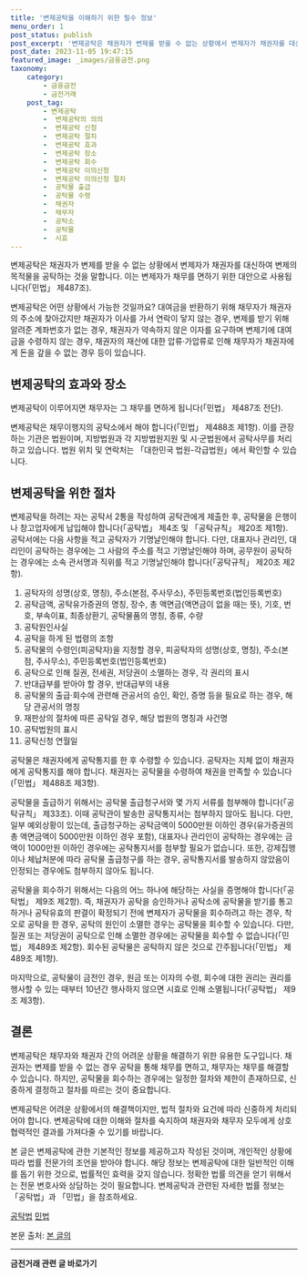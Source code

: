 ```yaml
---
title: '변제공탁을 이해하기 위한 필수 정보'
menu_order: 1
post_status: publish
post_excerpt: '변제공탁은 채권자가 변제를 받을 수 없는 상황에서 변제자가 채권자를 대신하여 변제의 목적물을 공탁하는 것을 말합니다. 이는 변제자가 채무를 면하기 위한 대안으로 사용됩니다  민법  제487조 .'
post_date: 2023-11-05 19:47:15
featured_image: _images/금융금전.png
taxonomy:
    category:
        - 금융금전
        - 금전거래
    post_tag:
        - 변제공탁
        -  변제공탁의 의의
        -  변제공탁 신청
        -  변제공탁 절차
        -  변제공탁 효과
        -  변제공탁 장소
        -  변제공탁 회수
        -  변제공탁 이의신청
        -  변제공탁 이의신청 절차
        -  공탁물 출급
        -  공탁물 수령
        -  채권자
        -  채무자
        -  공탁소
        -  공탁물
        -  시효
---
```



변제공탁은 채권자가 변제를 받을 수 없는 상황에서 변제자가 채권자를 대신하여 변제의 목적물을 공탁하는 것을 말합니다. 이는 변제자가 채무를 면하기 위한 대안으로 사용됩니다(「민법」 제487조).

변제공탁은 어떤 상황에서 가능한 것일까요? 대여금을 반환하기 위해 채무자가 채권자의 주소에 찾아갔지만 채권자가 이사를 가서 연락이 닿지 않는 경우, 변제를 받기 위해 알려준 계좌번호가 없는 경우, 채권자가 약속하지 않은 이자를 요구하며 변제기에 대여금을 수령하지 않는 경우, 채권자의 재산에 대한 압류·가압류로 인해 채무자가 채권자에게 돈을 갚을 수 없는 경우 등이 있습니다.

## 변제공탁의 효과와 장소

변제공탁이 이루어지면 채무자는 그 채무를 면하게 됩니다(「민법」 제487조 전단).

변제공탁은 채무이행지의 공탁소에서 해야 합니다(「민법」 제488조 제1항). 이를 관장하는 기관은 법원이며, 지방법원과 각 지방법원지원 및 시·군법원에서 공탁사무를 처리하고 있습니다. 법원 위치 및 연락처는 「대한민국 법원-각급법원」에서 확인할 수 있습니다.

## 변제공탁을 위한 절차

변제공탁을 하려는 자는 공탁서 2통을 작성하여 공탁관에게 제출한 후, 공탁물을 은행이나 창고업자에게 납입해야 합니다(「공탁법」 제4조 및 「공탁규칙」 제20조 제1항). 공탁서에는 다음 사항을 적고 공탁자가 기명날인해야 합니다. 다만, 대표자나 관리인, 대리인이 공탁하는 경우에는 그 사람의 주소를 적고 기명날인해야 하며, 공무원이 공탁하는 경우에는 소속 관서명과 직위를 적고 기명날인해야 합니다(「공탁규칙」 제20조 제2항).

1. 공탁자의 성명(상호, 명칭), 주소(본점, 주사무소), 주민등록번호(법인등록번호)
2. 공탁금액, 공탁유가증권의 명칭, 장수, 총 액면금(액면금이 없을 때는 뜻), 기호, 번호, 부속이표, 최종상환기, 공탁물품의 명칭, 종류, 수량
3. 공탁원인사실
4. 공탁을 하게 된 법령의 조항
5. 공탁물의 수령인(피공탁자)을 지정할 경우, 피공탁자의 성명(상호, 명칭), 주소(본점, 주사무소), 주민등록번호(법인등록번호)
6. 공탁으로 인해 질권, 전세권, 저당권이 소멸하는 경우, 각 권리의 표시
7. 반대급부를 받아야 할 경우, 반대급부의 내용
8. 공탁물의 출급·회수에 관련해 관공서의 승인, 확인, 증명 등을 필요로 하는 경우, 해당 관공서의 명칭
9. 재판상의 절차에 따른 공탁일 경우, 해당 법원의 명칭과 사건명
10. 공탁법원의 표시
11. 공탁신청 연월일

공탁물은 채권자에게 공탁통지를 한 후 수령할 수 있습니다. 공탁자는 지체 없이 채권자에게 공탁통지를 해야 합니다. 채권자는 공탁물을 수령하여 채권을 만족할 수 있습니다(「민법」 제488조 제3항).

공탁물을 출급하기 위해서는 공탁물 출급청구서와 몇 가지 서류를 첨부해야 합니다(「공탁규칙」 제33조). 이때 공탁관이 발송한 공탁통지서는 첨부하지 않아도 됩니다. 다만, 일부 예외상황이 있는데, 출급청구하는 공탁금액이 5000만원 이하인 경우(유가증권의 총 액면금액이 5000만원 이하인 경우 포함), 대표자나 관리인이 공탁하는 경우에는 금액이 1000만원 이하인 경우에는 공탁통지서를 첨부할 필요가 없습니다. 또한, 강제집행이나 체납처분에 따라 공탁물 출급청구를 하는 경우, 공탁통지서를 발송하지 않았음이 인정되는 경우에도 첨부하지 않아도 됩니다.

공탁물을 회수하기 위해서는 다음의 어느 하나에 해당하는 사실을 증명해야 합니다(「공탁법」 제9조 제2항). 즉, 채권자가 공탁을 승인하거나 공탁소에 공탁물을 받기를 통고하거나 공탁유효의 판결이 확정되기 전에 변제자가 공탁물을 회수하려고 하는 경우, 착오로 공탁을 한 경우, 공탁의 원인이 소멸한 경우는 공탁물을 회수할 수 있습니다. 다만, 질권 또는 저당권이 공탁으로 인해 소멸한 경우에는 공탁물을 회수할 수 없습니다(「민법」 제489조 제2항). 회수된 공탁물은 공탁하지 않은 것으로 간주됩니다(「민법」 제489조 제1항).

마지막으로, 공탁물이 금전인 경우, 원금 또는 이자의 수령, 회수에 대한 권리는 권리를 행사할 수 있는 때부터 10년간 행사하지 않으면 시효로 인해 소멸됩니다(「공탁법」 제9조 제3항).

## 결론


변제공탁은 채무자와 채권자 간의 어려운 상황을 해결하기 위한 유용한 도구입니다. 채권자는 변제를 받을 수 없는 경우 공탁을 통해 채무를 면하고, 채무자는 채무를 해결할 수 있습니다. 하지만, 공탁물을 회수하는 경우에는 일정한 절차와 제한이 존재하므로, 신중하게 결정하고 절차를 따르는 것이 중요합니다.

변제공탁은 어려운 상황에서의 해결책이지만, 법적 절차와 요건에 따라 신중하게 처리되어야 합니다. 변제공탁에 대한 이해와 절차를 숙지하여 채권자와 채무자 모두에게 상호 협력적인 결과를 가져다줄 수 있기를 바랍니다.

본 글은 변제공탁에 관한 기본적인 정보를 제공하고자 작성된 것이며, 개인적인 상황에 따라 법률 전문가의 조언을 받아야 합니다. 해당 정보는 변제공탁에 대한 일반적인 이해를 돕기 위한 것으로, 법률적인 효력을 갖지 않습니다. 정확한 법률 의견을 얻기 위해서는 전문 변호사와 상담하는 것이 필요합니다. 변제공탁과 관련된 자세한 법률 정보는 「공탁법」과 「민법」을 참조하세요.

[공탁법](https://www.law.go.kr/LSW/lsSc.do?section=&menuId=1&subMenuId=15&tabMenuId=81&eventGubun=060101&query=%EA%B3%B5%ED%83%81%EB%B2%95#undefined)
[민법](https://www.law.go.kr/LSW/lsSc.do?section=&menuId=1&subMenuId=15&tabMenuId=81&eventGubun=060101&query=%EB%AF%BC%EB%B2%95#liBgcolor0)

본문 출처: [본 글의  ](URL)
<!-- wp:separator -->
<hr class="wp-block-separator has-alpha-channel-opacity"/>
<!-- /wp:separator -->

<!-- wp:group {"backgroundColor":"base","layout":{"type":"constrained"}} -->
<div class="wp-block-group has-base-background-color has-background"><!-- wp:paragraph {"align":"center","fontSize":"medium"} -->
<p class="has-text-align-center has-large-font-size"><strong>금전거래 관련 글 바로가기</strong></p>
<!-- /wp:paragraph -->


<!-- wp:latest-posts
{"categories":[{"id":13538,"count":19,"description":"","link":"https://uknowlaw.com/category/%ea%b8%88%ec%a0%84%ea%b1%b0%eb%9e%98/","name":"금전거래","slug":"금전거래","taxonomy":"category","parent":0,"meta":[],"_links":{"self":[{"href":"https://uknowlaw.com/wp-json/wp/v2/categories/13538"}],"collection":[{"href":"https://uknowlaw.com/wp-json/wp/v2/categories"}],"about":[{"href":"https://uknowlaw.com/wp-json/wp/v2/taxonomies/category"}],"wp:post_type":[{"href":"https://uknowlaw.com/wp-json/wp/v2/posts?categories=13538"}],"curies":[{"name":"wp","href":"https://api.w.org/{rel}","templated":true}]}}],"postsToShow":100,"excerptLength":28,"postLayout":"grid","columns":2,"featuredImageAlign":"left","featuredImageSizeSlug":"large","fontSize":"small"} /--></div>
<!-- /wp:group -->